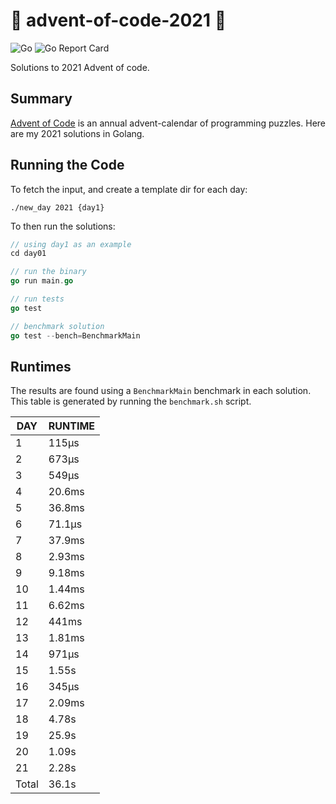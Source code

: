 # 🎄 advent-of-code-2021 🎄

![Go](https://github.com/jcockbain/advent-of-code-2021/workflows/Go/badge.svg)
![Go Report Card](https://goreportcard.com/badge/github.com/jcockbain/advent-of-code-2021)

Solutions to 2021 Advent of code. 

## Summary 

[Advent of Code](https://adventofcode.com/) is an annual advent-calendar of programming puzzles. Here are my 2021 solutions in Golang. 

## Running the Code

To fetch the input, and create a template dir for each day: 

```shell
./new_day 2021 {day1}
```

To then run the solutions: 

```go
// using day1 as an example
cd day01

// run the binary
go run main.go

// run tests
go test

// benchmark solution
go test --bench=BenchmarkMain

```

## Runtimes

The results are found using a `BenchmarkMain` benchmark in each solution. This table is generated by running the `benchmark.sh` script.

|  DAY  | RUNTIME |
|-------|---------|
|     1 | 115µs   |
|     2 | 673µs   |
|     3 | 549µs   |
|     4 | 20.6ms  |
|     5 | 36.8ms  |
|     6 | 71.1µs  |
|     7 | 37.9ms  |
|     8 | 2.93ms  |
|     9 | 9.18ms  |
|    10 | 1.44ms  |
|    11 | 6.62ms  |
|    12 | 441ms   |
|    13 | 1.81ms  |
|    14 | 971µs   |
|    15 | 1.55s   |
|    16 | 345µs   |
|    17 | 2.09ms  |
|    18 | 4.78s   |
|    19 | 25.9s   |
|    20 | 1.09s   |
|    21 | 2.28s   |
| Total | 36.1s   |
